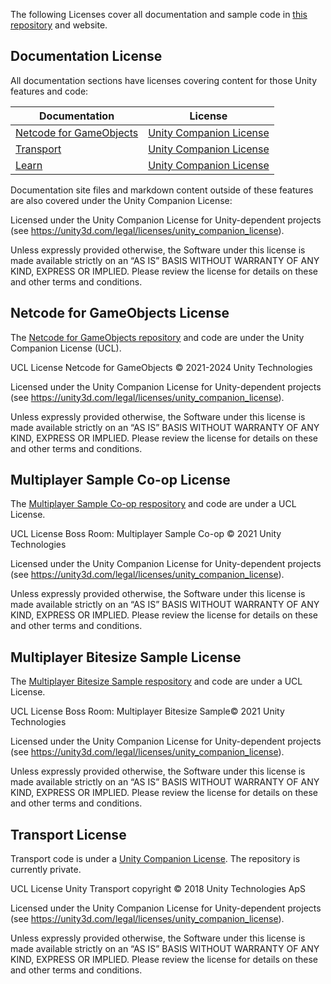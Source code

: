 The following Licenses cover all documentation and sample code in [this repository](https://github.com/Unity-Technologies/com.unity.multiplayer.docs) and website.

## Documentation License

All documentation sections have licenses covering content for those Unity features and code:

| Documentation | License |
| -- | -- |
| [Netcode for GameObjects](https://docs-multiplayer.unity3d.com/docs/getting-started/about) | [Unity Companion License](https://unity3d.com/legal/licenses/Unity_Companion_License) |
| [Transport](https://docs-multiplayer.unity3d.com/docs/transport/introduction) | [Unity Companion License](https://unity3d.com/legal/licenses/Unity_Companion_License) |
| [Learn](https://docs-multiplayer.unity3d.com/docs/learn/introduction) | [Unity Companion License](https://unity3d.com/legal/licenses/Unity_Companion_License) |

Documentation site files and markdown content outside of these features are also covered under the Unity Companion License:

Licensed under the Unity Companion License for Unity-dependent projects (see https://unity3d.com/legal/licenses/unity_companion_license).

Unless expressly provided otherwise, the Software under this license is made available strictly on an “AS IS” BASIS WITHOUT WARRANTY OF ANY KIND, EXPRESS OR IMPLIED. Please review the license for details on these and other terms and conditions.

## Netcode for GameObjects License

The [Netcode for GameObjects repository](https://github.com/Unity-Technologies/com.unity.netcode.gameobjects) and code are under the Unity Companion License (UCL).

UCL License
Netcode for GameObjects © 2021-2024 Unity Technologies

Licensed under the Unity Companion License for Unity-dependent projects (see https://unity3d.com/legal/licenses/unity_companion_license).

Unless expressly provided otherwise, the Software under this license is made available strictly on an “AS IS” BASIS WITHOUT WARRANTY OF ANY KIND, EXPRESS OR IMPLIED. Please review the license for details on these and other terms and conditions.

## Multiplayer Sample Co-op License

The [Multiplayer Sample Co-op respository](https://github.com/Unity-Technologies/com.unity.multiplayer.samples.coop) and code are under a UCL License.

UCL License
Boss Room: Multiplayer Sample Co-op © 2021 Unity Technologies

Licensed under the Unity Companion License for Unity-dependent projects (see https://unity3d.com/legal/licenses/unity_companion_license).

Unless expressly provided otherwise, the Software under this license is made available strictly on an “AS IS” BASIS WITHOUT WARRANTY OF ANY KIND, EXPRESS OR IMPLIED. Please review the license for details on these and other terms and conditions.

## Multiplayer Bitesize Sample License

The [Multiplayer Bitesize Sample respository](https://github.com/Unity-Technologies/com.unity.multiplayer.samples.bitesize) and code are under a UCL License.

UCL License
Boss Room: Multiplayer Bitesize Sample© 2021 Unity Technologies

Licensed under the Unity Companion License for Unity-dependent projects (see https://unity3d.com/legal/licenses/unity_companion_license).

Unless expressly provided otherwise, the Software under this license is made available strictly on an “AS IS” BASIS WITHOUT WARRANTY OF ANY KIND, EXPRESS OR IMPLIED. Please review the license for details on these and other terms and conditions.

## Transport License

Transport code is under a [Unity Companion License](https://unity3d.com/legal/licenses/Unity_Companion_License). The repository is currently private.

UCL License
Unity Transport copyright © 2018 Unity Technologies ApS

Licensed under the Unity Companion License for Unity-dependent projects (see https://unity3d.com/legal/licenses/unity_companion_license).

Unless expressly provided otherwise, the Software under this license is made available strictly on an “AS IS” BASIS WITHOUT WARRANTY OF ANY KIND, EXPRESS OR IMPLIED. Please review the license for details on these and other terms and conditions.
